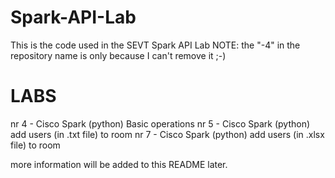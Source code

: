 # Spark-API-Lab

This is the code used in the SEVT Spark API Lab
NOTE: the "-4" in the repository name is only because I can't remove it ;-) 


# LABS

nr 4 - Cisco Spark (python) Basic operations
nr 5 - Cisco Spark (python) add users (in .txt file) to room 
nr 7 - Cisco Spark (python) add users (in .xlsx file) to room 


more information will be added to this README later.

